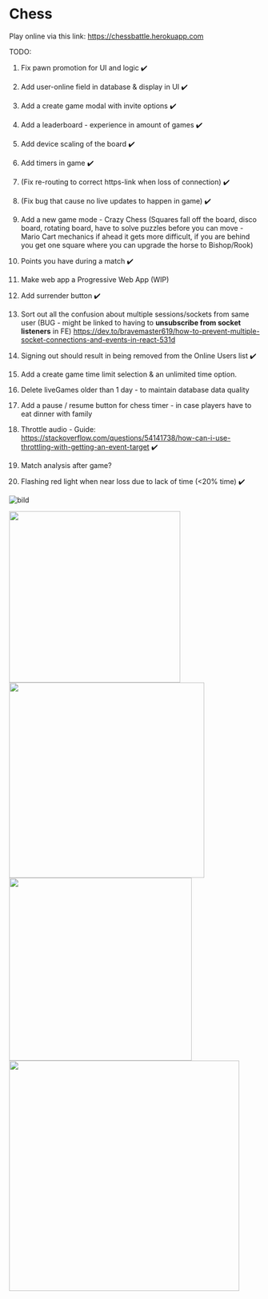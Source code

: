 # Chess

Play online via this link: https://chessbattle.herokuapp.com

TODO:

1. Fix pawn promotion for UI and logic ✔️
2. Add user-online field in database & display in UI ✔️
3. Add a create game modal with invite options ✔️
4. Add a leaderboard - experience in amount of games ✔️
5. Add device scaling of the board ✔️
6. Add timers in game ✔️
7. (Fix re-routing to correct https-link when loss of connection) ✔️
8. (Fix bug that cause no live updates to happen in game) ✔️
9. Add a new game mode - Crazy Chess (Squares fall off the board, disco board, rotating board, have
   to solve puzzles before you can move - Mario Cart mechanics if ahead it gets more difficult, if
   you are behind you get one square where you can upgrade the horse to Bishop/Rook)
10. Points you have during a match ✔️
11. Make web app a Progressive Web App (WIP)
12. Add surrender button ✔️
13. Sort out all the confusion about multiple sessions/sockets from same user (BUG - might be
    linked to having to **unsubscribe from socket listeners** in FE)
    https://dev.to/bravemaster619/how-to-prevent-multiple-socket-connections-and-events-in-react-531d
14. Signing out should result in being removed from the Online Users list ✔️

15. Add a create game time limit selection & an unlimited time option.
16. Delete liveGames older than 1 day - to maintain database data quality
17. Add a pause / resume button for chess timer - in case players have to eat dinner with family
18. Throttle audio - Guide:
    https://stackoverflow.com/questions/54141738/how-can-i-use-throttling-with-getting-an-event-target
    ✔️
19. Match analysis after game?
20. Flashing red light when near loss due to lack of time (<20% time) ✔️

![bild](https://user-images.githubusercontent.com/42782387/134075059-34b31eac-2c56-4468-8585-f90f7980e200.png)

<p float="left">
<img src="https://user-images.githubusercontent.com/42782387/134075012-e344be22-49fc-4d95-aed9-8b064a79909a.png" width="342" />
  <img src="https://user-images.githubusercontent.com/42782387/134074848-bc23ccf3-c178-4333-b256-6e02fc0b4898.png" width="390" />
  <img src="https://user-images.githubusercontent.com/42782387/134074992-e7e3917c-96cf-4ef8-8fd6-145501b22711.png" width="365" /> 
  <img src="https://user-images.githubusercontent.com/42782387/134975449-b8f8cd94-a71d-4b41-8454-29e3197b6ab7.png" width="460" /> 
</p>
